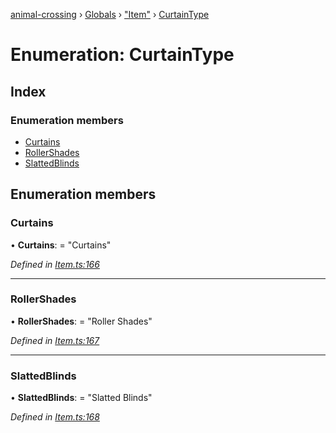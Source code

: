 [animal-crossing](../README.md) › [Globals](../globals.md) › ["Item"](../modules/_item_.md) › [CurtainType](_item_.curtaintype.md)

# Enumeration: CurtainType

## Index

### Enumeration members

* [Curtains](_item_.curtaintype.md#curtains)
* [RollerShades](_item_.curtaintype.md#rollershades)
* [SlattedBlinds](_item_.curtaintype.md#slattedblinds)

## Enumeration members

###  Curtains

• **Curtains**: = "Curtains"

*Defined in [Item.ts:166](https://github.com/Norviah/animal-crossing/blob/18dc317/module/types/Item.ts#L166)*

___

###  RollerShades

• **RollerShades**: = "Roller Shades"

*Defined in [Item.ts:167](https://github.com/Norviah/animal-crossing/blob/18dc317/module/types/Item.ts#L167)*

___

###  SlattedBlinds

• **SlattedBlinds**: = "Slatted Blinds"

*Defined in [Item.ts:168](https://github.com/Norviah/animal-crossing/blob/18dc317/module/types/Item.ts#L168)*
